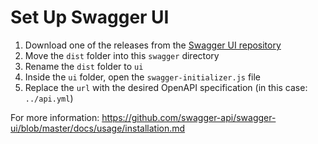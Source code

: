 # Set Up Swagger UI

1. Download one of the releases from the [Swagger UI repository](https://github.com/swagger-api/swagger-ui/releases)
1. Move the `dist` folder into this `swagger` directory
1. Rename the `dist` folder to `ui`
1. Inside the `ui` folder, open the `swagger-initializer.js` file
1. Replace the `url` with the desired OpenAPI specification (in this case: `../api.yml`)

For more information: https://github.com/swagger-api/swagger-ui/blob/master/docs/usage/installation.md